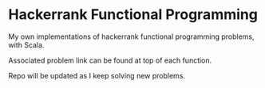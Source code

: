 # Hackerrank Functional Programming
My own implementations of hackerrank functional programming problems, with Scala.

Associated problem link can be found at top of each function.

Repo will be updated as I keep solving new problems.
